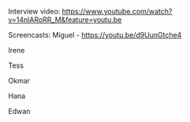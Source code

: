 Interview video:
https://www.youtube.com/watch?v=14nlARoRR_M&feature=youtu.be


Screencasts:
Miguel - https://youtu.be/d9UunGtche4

Irene

Tess

Okmar

Hana

Edwan

